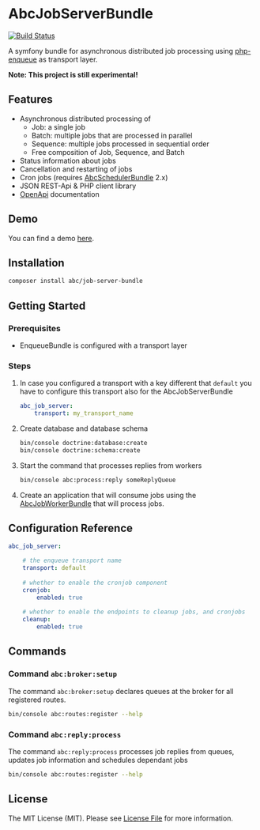 # AbcJobServerBundle

[![Build Status](https://travis-ci.org/aboutcoders/job-server-bundle.png?branch=master)](https://travis-ci.org/aboutcoders/job-server-bundle)

A symfony bundle for asynchronous distributed job processing using [php-enqueue](https://github.com/php-enqueue/enqueue-dev) as transport layer.

**Note: This project is still experimental!**

## Features

* Asynchronous distributed processing of 
    * Job: a single job
    * Batch: multiple jobs that are processed in parallel
    * Sequence: multiple jobs processed in sequential order
    * Free composition of Job, Sequence, and Batch
* Status information about jobs
* Cancellation and restarting of jobs
* Cron jobs (requires [AbcSchedulerBundle](https://github.com/aboutcoders/scheduler-bundle/blob/master/AbcSchedulerBundle.php) 2.x) 
* JSON REST-Api & PHP client library
* [OpenApi](https://www.openapis.org/) documentation

## Demo

You can find a demo [here](https://gitlab.com/hasc/abc-job-demo/).

## Installation

```bash
composer install abc/job-server-bundle
```

## Getting Started

### Prerequisites
* EnqueueBundle is configured with a transport layer

### Steps
1. In case you configured a transport with a key different that `default` you have to configure this transport also for the AbcJobServerBundle

	```yaml
	abc_job_server:
	    transport: my_transport_name
	```

2. Create database and database schema

	```bash
	bin/console doctrine:database:create
	bin/console doctrine:schema:create
	```

3. Start the command that processes replies from workers

	```bash
	bin/console abc:process:reply someReplyQueue
	```
 
4. Create an application that will consume jobs using the [AbcJobWorkerBundle](https://github.com/aboutcoders/job-worker-bundle) that will process jobs.

## Configuration Reference
   
```yaml
abc_job_server:

    # the enqueue transport name
    transport: default
    
    # whether to enable the cronjob component
    cronjob:
        enabled: true
    
    # whether to enable the endpoints to cleanup jobs, and cronjobs
    cleanup:
        enabled: true
```

## Commands

### Command `abc:broker:setup`

The command `abc:broker:setup` declares queues at the broker for all registered routes.

```bash
bin/console abc:routes:register --help
```

### Command `abc:reply:process`

The command `abc:reply:process` processes job replies from queues, updates job information and schedules dependant jobs 

```bash
bin/console abc:routes:register --help
```

## License

The MIT License (MIT). Please see [License File](./LICENSE) for more information.

